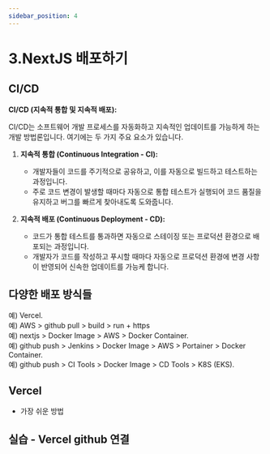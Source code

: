 ```yaml
---
sidebar_position: 4
---
```


# 3.NextJS 배포하기

## CI/CD

**CI/CD (지속적 통합 및 지속적 배포):**

CI/CD는 소프트웨어 개발 프로세스를 자동화하고 지속적인 업데이트를 가능하게 하는 개발 방법론입니다. 여기에는 두 가지 주요 요소가 있습니다.

1. **지속적 통합 (Continuous Integration - CI):**
   - 개발자들이 코드를 주기적으로 공유하고, 이를 자동으로 빌드하고 테스트하는 과정입니다.
   - 주로 코드 변경이 발생할 때마다 자동으로 통합 테스트가 실행되어 코드 품질을 유지하고 버그를 빠르게 찾아내도록 도와줍니다.

2. **지속적 배포 (Continuous Deployment - CD):**
   - 코드가 통합 테스트를 통과하면 자동으로 스테이징 또는 프로덕션 환경으로 배포되는 과정입니다.
   - 개발자가 코드를 작성하고 푸시할 때마다 자동으로 프로덕션 환경에 변경 사항이 반영되어 신속한 업데이트를 가능케 합니다.

## 다양한 배포 방식들  
예) Vercel.   
예) AWS > github pull > build > run + https    
예) nextjs > Docker Image > AWS > Docker Container.   
예) github push > Jenkins > Docker Image > AWS > Portainer > Docker Container.   
예) github push > CI Tools > Docker Image > CD Tools > K8S (EKS). 

## Vercel 

- 가장 쉬운 방법  

## 실습 - Vercel github 연결

